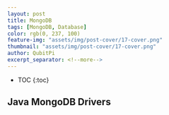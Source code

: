 ```yaml
---
layout: post
title: MongoDB
tags: [MongoDB, Database]
color: rgb(0, 237, 100)
feature-img: "assets/img/post-cover/17-cover.png"
thumbnail: "assets/img/post-cover/17-cover.png"
author: QubitPi
excerpt_separator: <!--more-->
---
```


<!--more-->

* TOC
{:toc}
  
## Java MongoDB Drivers